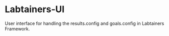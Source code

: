 # Labtainers-UI
User interface for handling the results.config and goals.config in Labtainers Framework.
